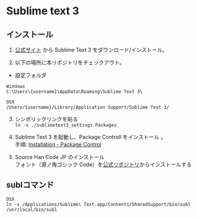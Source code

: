 # Sublime text 3
## インストール

1. [公式サイト](http://www.sublimetext.com/3) から Sublime Text 3 をダウンロード/インストール。  

2. 以下の場所に本リポジトリをチェックアウト。  
 - 設定フォルダ
 ```
 Windows
 C:\Users\{username}\AppData\Roaming\Sublime Text 3\
 ```
 ```
 OSX
 /Users/{username}/Library/Application Support/Sublime Text 3/
 ```

3. シンボリックリンクを貼る  
`ln -s ./sublimetext3_settings Packages`

4. Sublime Text 3 を起動し、Package Controll をインストール 。  
手順: [Installation - Package Control](https://packagecontrol.io/installation)

5. Source Han Code JP のインストール  
フォント（源ノ角ゴシック Code）を[公式リポジトリ](https://github.com/adobe-fonts/source-han-code-jp)からインストールする

## sublコマンド
```
OSX
ln -s /Applications/Sublime\ Text.app/Contents/SharedSupport/bin/subl /usr/local/bin/subl
```

